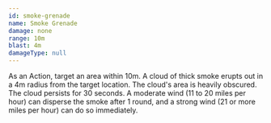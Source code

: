 ```yaml
---
id: smoke-grenade
name: Smoke Grenade
damage: none
range: 10m
blast: 4m
damageType: null
---
```

As an Action, target an area within 10m. A cloud of thick smoke erupts out in a 4m radius from the target location. The
cloud's area is heavily obscured. The cloud persists for 30 seconds. A moderate wind (11 to 20 miles per hour) can
disperse the smoke after 1 round, and a strong wind (21 or more miles per hour) can do so immediately.